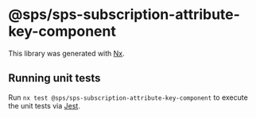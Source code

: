 # @sps/sps-subscription-attribute-key-component

This library was generated with [Nx](https://nx.dev).

## Running unit tests

Run `nx test @sps/sps-subscription-attribute-key-component` to execute the unit tests via [Jest](https://jestjs.io).

